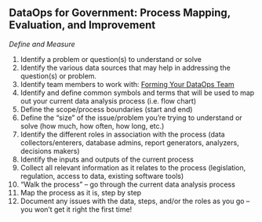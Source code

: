 ## DataOps for Government: Process Mapping, Evaluation, and Improvement

*Define and Measure*
1.	Identify a problem or question(s) to understand or solve
2.	Identify the various data sources that may help in addressing the question(s) or problem.
3.	Identify team members to work with: [Forming Your DataOps Team](team)
4.	Identify and define common symbols and terms that will be used to map out your current data analysis process (i.e. flow chart)
5.	Define the scope/process boundaries (start and end)
6.	Define the “size” of the issue/problem you’re trying to understand or solve (how much, how often, how long, etc.)
7.	Identify the different roles in association with the process (data collectors/enterers, database admins, report generators, analyzers, decisions makers)
8.	Identify the inputs and outputs of the current process 
9.	Collect all relevant information as it relates to the process (legislation, regulation, access to data, existing software tools)
10.	“Walk the process” – go through the current data analysis process
11.	Map the process as it is, step by step
12.	Document any issues with the data, steps, and/or the roles as you go – you won’t get it right the first time!

